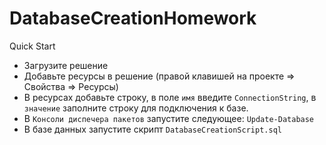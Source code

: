 # DatabaseCreationHomework

Quick Start

- Загрузите решение
- Добавьте ресурсы в решение (правой клавишей на проекте => Свойства => Ресурсы)
- В ресурсах добавьте строку, в поле ```имя``` введите ```ConnectionString```, в ```значение``` заполните строку для подключения к базе.
- В ```Консоли диспечера пакетов``` запустите следующее: ```Update-Database```
- В базе данных запустите скрипт ```DatabaseCreationScript.sql```
